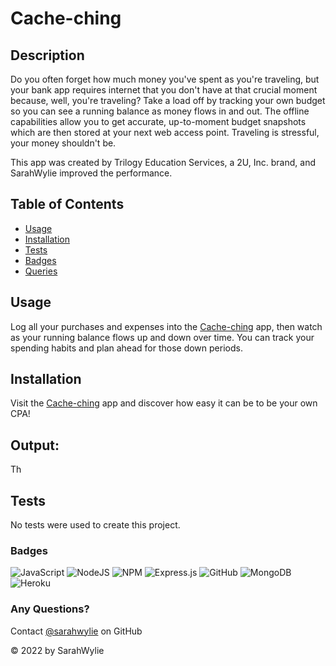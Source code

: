 # Cache-ching

## Description
Do you often forget how much money you've spent as you're traveling, but your bank app requires internet that you don't have at that crucial moment because, well, you're traveling? Take a load off by tracking your own budget so you can see a running balance as money flows in and out. The offline capabilities allow you to get accurate, up-to-moment budget snapshots which are then stored at your next web access point. Traveling is stressful, your money shouldn't be.

This app was created by Trilogy Education Services, a 2U, Inc. brand, and SarahWylie improved the performance.

## Table of Contents
* [Usage](#usage)
* [Installation](#installation)
* [Tests](#tests)
* [Badges](#badges)
* [Queries](#any-questions)

## Usage
Log all your purchases and expenses into the [Cache-ching](https://sarahwylie.github.io/Cache-ching/) app, then watch as your running balance flows up and down over time. You can track your spending habits and plan ahead for those down periods. 

## Installation
Visit the [Cache-ching](https://sarahwylie.github.io/Cache-ching/) app and discover how easy it can be to be your own CPA!

## Output:
Th

## Tests
No tests were used to create this project.

### Badges
![JavaScript](https://img.shields.io/badge/javascript-%23323330.svg?style=for-the-badge&logo=javascript&logoColor=%23F7DF1E)
![NodeJS](https://img.shields.io/badge/node.js-6DA55F?style=for-the-badge&logo=node.js&logoColor=white)
![NPM](https://img.shields.io/badge/NPM-%23000000.svg?style=for-the-badge&logo=npm&logoColor=white)
![Express.js](https://img.shields.io/badge/express.js-%23404d59.svg?style=for-the-badge&logo=express&logoColor=%2361DAFB)
![GitHub](https://img.shields.io/badge/github-%23121011.svg?style=for-the-badge&logo=github&logoColor=white)
![MongoDB](https://img.shields.io/badge/MongoDB-%234ea94b.svg?style=for-the-badge&logo=mongodb&logoColor=white)
![Heroku](https://img.shields.io/badge/heroku-%23430098.svg?style=for-the-badge&logo=heroku&logoColor=white)

### Any Questions?
Contact [@sarahwylie](https://github.com/sarahwylie) on GitHub

© 2022 by SarahWylie

